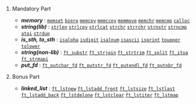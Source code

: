 1. Mandatory Part
    - ***memory*** : 
    [`memset`](./ft_memset.c) [`bzero`](./ft_bzero.c) [`memcpy`](./ft_memcpy.c) [`memccpy`](./ft_memccpy.c) [`memmove`](./ft_memmove.c) [`memchr`](./ft_memchr.c) [`memcmp`](./ft_memcmp.c) [`calloc`](./ft_calloc.c)
    - ***string(lib)*** :
    [`strlen`](./ft_strlen.c) [`strlcpy`](./ft_strlcpy.c) [`strlcat`](./ft_strlcat.c) [`strchr`](./ft_strchr.c) [`strrchr`](./ft_strrchr.c) [`strnstr`](./ft_strnstr.c) [`strncmp`](./ft_strncmp.c) [`atoi`](./ft_atoi.c) [`strdup`](./ft_strdup.c)
    - ***is_sth, to_sth*** : 
    [`isalpha`](./ft_isalpha.c) [`isdigit`](./ft_isdigit.c) [`isalnum`](./ft_isalnum.c) [`isascii`](./ft_isascii.c) [`isprint`](./ft_isprint.c) [`toupper`](./ft_toupper.c) [`tolower`](./ft_tolower.c)
    - ***string(non-lib)*** : 
    [`ft_substr`](./ft_substr.c) [`ft_strjoin`](./ft_strjoin.c) [`ft_strtrim`](./ft_strtrim.c) [`ft_split`](./ft_split.c) [`ft_itoa`](./ft_itoa.c) [`ft_strmapi`](./ft_strmapi.c)
    - ***put_fd*** : 
    [`ft_putchar_fd`](./ft_putchar_fd.c) [`ft_putstr_fd`](./ft_putstr_fd.c) [`ft_putendl_fd`](./ft_putendl_fd.c) [`ft_putnbr_fd`](./ft_putnbr_fd.c)

2. Bonus Part
    - ***linked_list*** :
    [`ft_lstnew`](./ft_lstnew.c) [`ft_lstadd_front`](./ft_lstadd_front.c) [`ft_lstsize`](./ft_lstsize.c) [`ft_lstlast`](./ft_lstlast.c) [`ft_lstadd_back`](./ft_lstadd_back.c) [`ft_lstdelone`](./ft_lstdelone.c) [`ft_lstclear`](./ft_lstclear.c) [`ft_lstiter`](./ft_lstiter.c) [`ft_lstmap`](./ft_lstmap.c)
